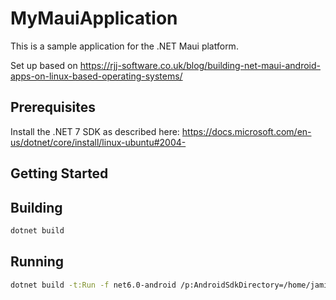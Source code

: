 # MyMauiApplication

This is a sample application for the .NET Maui platform.

Set up based on <https://rjj-software.co.uk/blog/building-net-maui-android-apps-on-linux-based-operating-systems/>

## Prerequisites

Install the .NET 7 SDK as described here: <https://docs.microsoft.com/en-us/dotnet/core/install/linux-ubuntu#2004->

## Getting Started

## Building

```bash
dotnet build
```

## Running

```bash
dotnet build -t:Run -f net6.0-android /p:AndroidSdkDirectory=/home/jamietaylor/Android/Sdk/
```
